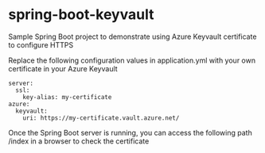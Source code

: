 # spring-boot-keyvault
Sample Spring Boot project to demonstrate using Azure Keyvault certificate to configure HTTPS

Replace the following configuration values in application.yml with your own certificate in your Azure Keyvault
```
server:
  ssl:
    key-alias: my-certificate
azure:
  keyvault:
    uri: https://my-certificate.vault.azure.net/
```

Once the Spring Boot server is running, you can access the following path /index  in a browser to check the certificate 
